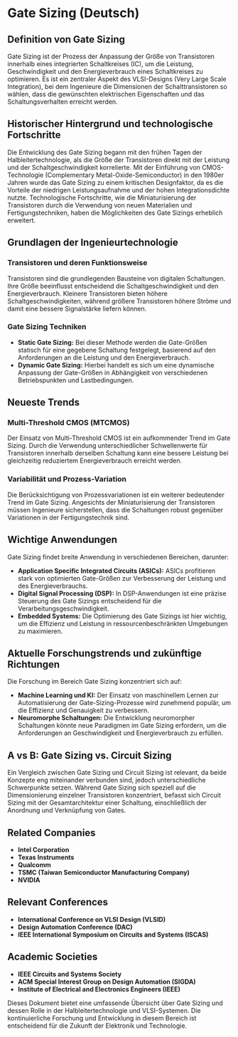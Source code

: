 # Gate Sizing (Deutsch)

## Definition von Gate Sizing

Gate Sizing ist der Prozess der Anpassung der Größe von Transistoren innerhalb eines integrierten Schaltkreises (IC), um die Leistung, Geschwindigkeit und den Energieverbrauch eines Schaltkreises zu optimieren. Es ist ein zentraler Aspekt des VLSI-Designs (Very Large Scale Integration), bei dem Ingenieure die Dimensionen der Schalttransistoren so wählen, dass die gewünschten elektrischen Eigenschaften und das Schaltungsverhalten erreicht werden.

## Historischer Hintergrund und technologische Fortschritte

Die Entwicklung des Gate Sizing begann mit den frühen Tagen der Halbleitertechnologie, als die Größe der Transistoren direkt mit der Leistung und der Schaltgeschwindigkeit korrelierte. Mit der Einführung von CMOS-Technologie (Complementary Metal-Oxide-Semiconductor) in den 1980er Jahren wurde das Gate Sizing zu einem kritischen Designfaktor, da es die Vorteile der niedrigen Leistungsaufnahme und der hohen Integrationsdichte nutzte. Technologische Fortschritte, wie die Miniaturisierung der Transistoren durch die Verwendung von neuen Materialien und Fertigungstechniken, haben die Möglichkeiten des Gate Sizings erheblich erweitert.

## Grundlagen der Ingenieurtechnologie

### Transistoren und deren Funktionsweise

Transistoren sind die grundlegenden Bausteine von digitalen Schaltungen. Ihre Größe beeinflusst entscheidend die Schaltgeschwindigkeit und den Energieverbrauch. Kleinere Transistoren bieten höhere Schaltgeschwindigkeiten, während größere Transistoren höhere Ströme und damit eine bessere Signalstärke liefern können.

### Gate Sizing Techniken

- **Static Gate Sizing:** Bei dieser Methode werden die Gate-Größen statisch für eine gegebene Schaltung festgelegt, basierend auf den Anforderungen an die Leistung und den Energieverbrauch.
- **Dynamic Gate Sizing:** Hierbei handelt es sich um eine dynamische Anpassung der Gate-Größen in Abhängigkeit von verschiedenen Betriebspunkten und Lastbedingungen.

## Neueste Trends

### Multi-Threshold CMOS (MTCMOS)

Der Einsatz von Multi-Threshold CMOS ist ein aufkommender Trend im Gate Sizing. Durch die Verwendung unterschiedlicher Schwellenwerte für Transistoren innerhalb derselben Schaltung kann eine bessere Leistung bei gleichzeitig reduziertem Energieverbrauch erreicht werden.

### Variabilität und Prozess-Variation

Die Berücksichtigung von Prozessvariationen ist ein weiterer bedeutender Trend im Gate Sizing. Angesichts der Miniaturisierung der Transistoren müssen Ingenieure sicherstellen, dass die Schaltungen robust gegenüber Variationen in der Fertigungstechnik sind.

## Wichtige Anwendungen

Gate Sizing findet breite Anwendung in verschiedenen Bereichen, darunter:

- **Application Specific Integrated Circuits (ASICs):** ASICs profitieren stark von optimierten Gate-Größen zur Verbesserung der Leistung und des Energieverbrauchs.
- **Digital Signal Processing (DSP):** In DSP-Anwendungen ist eine präzise Steuerung des Gate Sizings entscheidend für die Verarbeitungsgeschwindigkeit.
- **Embedded Systems:** Die Optimierung des Gate Sizings ist hier wichtig, um die Effizienz und Leistung in ressourcenbeschränkten Umgebungen zu maximieren.

## Aktuelle Forschungstrends und zukünftige Richtungen

Die Forschung im Bereich Gate Sizing konzentriert sich auf:

- **Machine Learning und KI:** Der Einsatz von maschinellem Lernen zur Automatisierung der Gate-Sizing-Prozesse wird zunehmend populär, um die Effizienz und Genauigkeit zu verbessern.
- **Neuromorphe Schaltungen:** Die Entwicklung neuromorpher Schaltungen könnte neue Paradigmen im Gate Sizing erfordern, um die Anforderungen an Geschwindigkeit und Energieverbrauch zu erfüllen.

## A vs B: Gate Sizing vs. Circuit Sizing

Ein Vergleich zwischen Gate Sizing und Circuit Sizing ist relevant, da beide Konzepte eng miteinander verbunden sind, jedoch unterschiedliche Schwerpunkte setzen. Während Gate Sizing sich speziell auf die Dimensionierung einzelner Transistoren konzentriert, befasst sich Circuit Sizing mit der Gesamtarchitektur einer Schaltung, einschließlich der Anordnung und Verknüpfung von Gates. 

## Related Companies

- **Intel Corporation**
- **Texas Instruments**
- **Qualcomm**
- **TSMC (Taiwan Semiconductor Manufacturing Company)**
- **NVIDIA**

## Relevant Conferences

- **International Conference on VLSI Design (VLSID)**
- **Design Automation Conference (DAC)**
- **IEEE International Symposium on Circuits and Systems (ISCAS)**

## Academic Societies

- **IEEE Circuits and Systems Society**
- **ACM Special Interest Group on Design Automation (SIGDA)**
- **Institute of Electrical and Electronics Engineers (IEEE)**

Dieses Dokument bietet eine umfassende Übersicht über Gate Sizing und dessen Rolle in der Halbleitertechnologie und VLSI-Systemen. Die kontinuierliche Forschung und Entwicklung in diesem Bereich ist entscheidend für die Zukunft der Elektronik und Technologie.